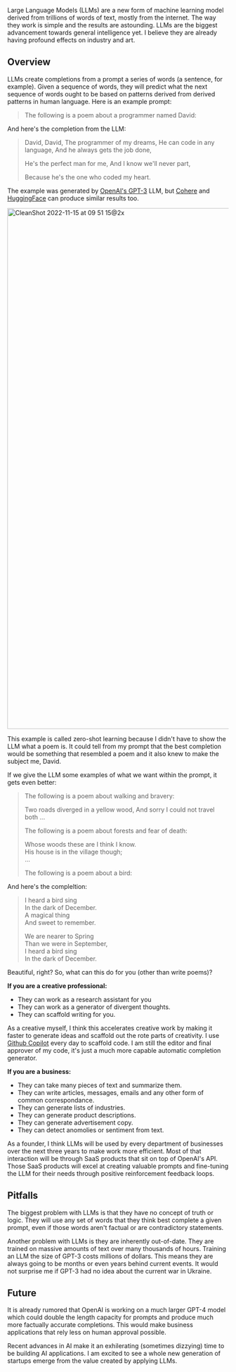 Large Language Models (LLMs) are a new form of machine learning model derived from trillions of words of text, mostly from the internet. The way they work is simple and the results are astounding. LLMs are the biggest advancement towards general intelligence yet. I believe they are already having profound effects on industry and art.

## Overview

LLMs create completions from a prompt a series of words (a sentence, for example). Given a sequence of words, they will predict what the next sequence of words ought to be based on patterns derived from derived patterns in human language. Here is an example prompt:

> The following is a poem about a programmer named David:

And here's the completion from the LLM:

> David, David,
> The programmer of my dreams,
> He can code in any language,
> And he always gets the job done,
> 
> He's the perfect man for me,
> And I know we'll never part,
> 
> Because he's the one who coded my heart.

The example was generated by [OpenAI's GPT-3](https://beta.openai.com/playground) LLM, but [Cohere](https://cohere.ai/) and [HuggingFace](https://huggingface.co/gpt2?text=Once+upon+a+time%2C) can produce similar results too.

<img width="1185" alt="CleanShot 2022-11-15 at 09 51 15@2x" src="https://user-images.githubusercontent.com/5245670/201949966-2cb18da3-ca91-49c6-9848-e82ca2bd57e0.png">

This example is called zero-shot learning because I didn't have to show the LLM what a poem is. It could tell from my prompt that the best completion would be something that resembled a poem and it also knew to make the subject me, David.

If we give the LLM some examples of what we want within the prompt, it gets even better:

> The following is a poem about walking and bravery:
> 
> Two roads diverged in a yellow wood,
> And sorry I could not travel both
> ...
> 
> The following is a poem about forests and fear of death:
> 
> Whose woods these are I think I know.   
> His house is in the village though;   
> ...
> 
> The following is a poem about a bird:

And here's the compleltion:

> I heard a bird sing   
> In the dark of December.   
> A magical thing   
> And sweet to remember.   
> 
> We are nearer to Spring   
> Than we were in September,   
> I heard a bird sing   
> In the dark of December.

Beautiful, right? So, what can this do for you (other than write poems)?

**If you are a creative professional:**

- They can work as a research assistant for you
- They can work as a generator of divergent thoughts.
- They can scaffold writing for you.

As a creative myself, I think this accelerates creative work by making it faster to generate ideas and scaffold out the rote parts of creativity. I use [Github Copilot](https://github.com/features/copilot) every day to scaffold code. I am still the editor and final approver of my code, it's just a much more capable automatic completion generator.

**If you are a business:**

- They can take many pieces of text and summarize them.
- They can write articles, messages, emails and any other form of common correspondance.
- They can generate lists of industries.
- They can generate product descriptions.
- They can generate advertisement copy.
- They can detect anomolies or sentiment from text.

As a founder, I think LLMs will be used by every department of businesses over the next three years to make work more efficient. Most of that interaction will be through SaaS products that sit on top of OpenAI's API. Those SaaS products will excel at creating valuable prompts and fine-tuning the LLM for their needs through positive reinforcement feedback loops.

## Pitfalls

The biggest problem with LLMs is that they have no concept of truth or logic. They will use any set of words that they think best complete a given prompt, even if those words aren't factual or are contradictory statements.

Another problem with LLMs is they are inherently out-of-date. They are trained on massive amounts of text over many thousands of hours. Training an LLM the size of GPT-3 costs millions of dollars. This means they are always going to be months or even years behind current events. It would not surprise me if GPT-3 had no idea about the current war in Ukraine.

## Future

It is already rumored that OpenAI is working on a much larger GPT-4 model which could double the length capacity for prompts and produce much more factually accurate completions. This would make business applications that rely less on human approval possible.

Recent advances in AI make it an exhilerating (sometimes dizzying) time to be building AI applications. I am excited to see a whole new generation of startups emerge from the value created by applying LLMs.

